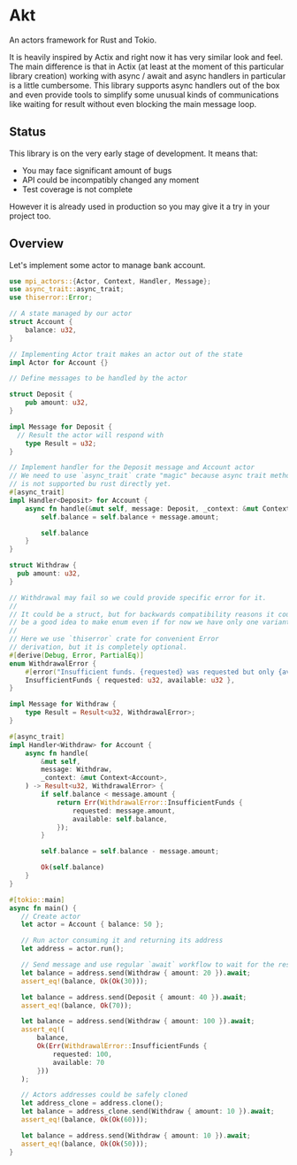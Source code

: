 # Akt
An actors framework for Rust and Tokio.

It is heavily inspired by Actix and right now it has very similar look
and feel. The main difference is that in Actix (at least at the moment
of this particular library creation) working with async / await and async
handlers in particular is a little cumbersome. This library supports async
handlers out of the box and even provide tools to simplify some unusual
kinds of communications like waiting for result without even blocking the
main message loop.

## Status
This library is on the very early stage of development. It means that:
* You may face significant amount of bugs
* API could be incompatibly changed any moment
* Test coverage is not complete

However it is already used in production so you may give it a try in your
project too.

## Overview
Let's implement some actor to manage bank account.
```rust
use mpi_actors::{Actor, Context, Handler, Message};
use async_trait::async_trait;
use thiserror::Error;

// A state managed by our actor
struct Account {
    balance: u32,
}

// Implementing Actor trait makes an actor out of the state
impl Actor for Account {}

// Define messages to be handled by the actor

struct Deposit {
    pub amount: u32,
}

impl Message for Deposit {
  // Result the actor will respond with
    type Result = u32;
}

// Implement handler for the Deposit message and Account actor
// We need to use `async_trait` crate "magic" because async trait methods
// is not supported bu rust directly yet.
#[async_trait]
impl Handler<Deposit> for Account {
    async fn handle(&mut self, message: Deposit, _context: &mut Context<Account>) -> u32 {
        self.balance = self.balance + message.amount;

        self.balance
    }
}

struct Withdraw {
  pub amount: u32,
}

// Withdrawal may fail so we could provide specific error for it.
//
// It could be a struct, but for backwards compatibility reasons it could
// be a good idea to make enum even if for now we have only one variant.
//
// Here we use `thiserror` crate for convenient Error
// derivation, but it is completely optional.
#[derive(Debug, Error, PartialEq)]
enum WithdrawalError {
    #[error("Insufficient funds. {requested} was requested but only {available} is available.")]
    InsufficientFunds { requested: u32, available: u32 },
}

impl Message for Withdraw {
    type Result = Result<u32, WithdrawalError>;
}

#[async_trait]
impl Handler<Withdraw> for Account {
    async fn handle(
        &mut self,
        message: Withdraw,
        _context: &mut Context<Account>,
    ) -> Result<u32, WithdrawalError> {
        if self.balance < message.amount {
            return Err(WithdrawalError::InsufficientFunds {
                requested: message.amount,
                available: self.balance,
            });
        }

        self.balance = self.balance - message.amount;

        Ok(self.balance)
    }
}

#[tokio::main]
async fn main() {
   // Create actor
   let actor = Account { balance: 50 };

   // Run actor consuming it and returning its address
   let address = actor.run();

   // Send message and use regular `await` workflow to wait for the response.
   let balance = address.send(Withdraw { amount: 20 }).await;
   assert_eq!(balance, Ok(Ok(30)));

   let balance = address.send(Deposit { amount: 40 }).await;
   assert_eq!(balance, Ok(70));

   let balance = address.send(Withdraw { amount: 100 }).await;
   assert_eq!(
       balance,
       Ok(Err(WithdrawalError::InsufficientFunds {
           requested: 100,
           available: 70
       }))
   );

   // Actors addresses could be safely cloned
   let address_clone = address.clone();
   let balance = address_clone.send(Withdraw { amount: 10 }).await;
   assert_eq!(balance, Ok(Ok(60)));

   let balance = address.send(Withdraw { amount: 10 }).await;
   assert_eq!(balance, Ok(Ok(50)));
}
```

